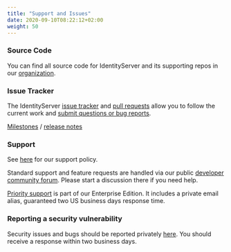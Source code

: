 ```yaml
---
title: "Support and Issues"
date: 2020-09-10T08:22:12+02:00
weight: 50
---
```


### Source Code
You can find all source code for IdentityServer and its supporting repos in our [organization](https://github.com/duendesoftware).

### Issue Tracker
The IdentityServer [issue tracker](https://github.com/DuendeSoftware/product/issues) and [pull requests](https://github.com/DuendeSoftware/product/pulls) allow you to follow the current work and [submit questions or bug reports](https://github.com/DuendeSoftware/community/discussions).

[Milestones](https://github.com/DuendeSoftware/IdentityServer/milestones) / [release notes](https://github.com/DuendeSoftware/IdentityServer/releases)

### Support
See [here](https://duendesoftware.com/products/support) for our support policy.

Standard support and feature requests are handled via our public [developer community forum](https://github.com/DuendeSoftware/community/discussions). Please start a discussion there if you need help.

[Priority support](https://duendesoftware.com/license/PrioritySupportLicense.pdf) is part of our Enterprise Edition. It includes a private email alias, guaranteed two US business days response time.

### Reporting a security vulnerability
Security issues and bugs should be reported privately [here](https://duendesoftware.com/contact). You should receive a response within two business days.
